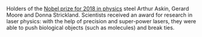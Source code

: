 Holders of the [Nobel prize for 2018 in physics](https://www.nobelprize.org/prizes/physics/2018/press-release/) steel Arthur Askin, Gerard Moore and Donna Strickland. Scientists received an award for research in laser physics: with the help of precision and super-power lasers, they were able to push biological objects (such as molecules) and break ties.